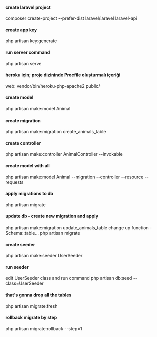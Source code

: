 #### create laravel project
composer create-project --prefer-dist laravel/laravel laravel-api

#### create app key
php artisan key:generate

#### run server command
php artisan serve

#### heroku için; proje dizininde Procfile oluşturmalı içeriği
web: vendor/bin/heroku-php-apache2 public/

#### create model
php artisan make:model Animal

#### create migration
php artisan make:migration create_animals_table

#### create controller
php artisan make:controller AnimalController --invokable

#### create model with all 
php artisan make:model Animal --migration --controller --resource --requests

#### apply migrations to db
php artisan migrate

#### update db - create new migration and apply
php artisan make:migration update_animals_table
change up function - Schema::table...
php artisan migrate

#### create seeder
php artisan make:seeder UserSeeder

#### run seeder
edit UserSeeder class and run command
php artisan db:seed --class=UserSeeder

#### that's gonna drop all the tables
php artisan migrate:fresh

#### rollback migrate by step
php artisan migrate:rollback --step=1